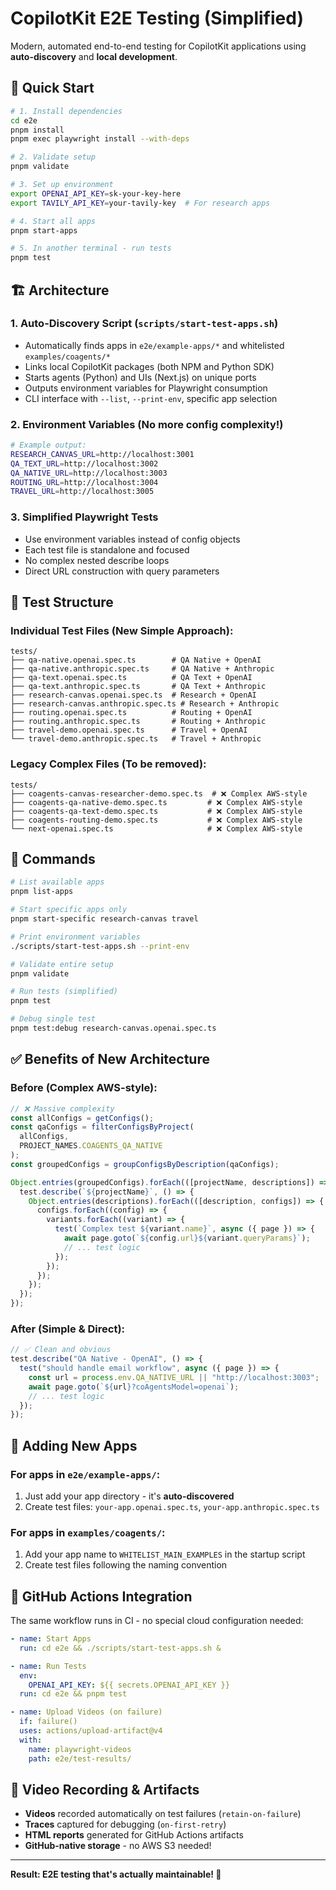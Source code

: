 # CopilotKit E2E Testing (Simplified)

Modern, automated end-to-end testing for CopilotKit applications using **auto-discovery** and **local development**.

## 🚀 Quick Start

```bash
# 1. Install dependencies
cd e2e
pnpm install
pnpm exec playwright install --with-deps

# 2. Validate setup
pnpm validate

# 3. Set up environment
export OPENAI_API_KEY=sk-your-key-here
export TAVILY_API_KEY=your-tavily-key  # For research apps

# 4. Start all apps
pnpm start-apps

# 5. In another terminal - run tests
pnpm test
```

## 🏗️ Architecture

### 1. **Auto-Discovery Script** (`scripts/start-test-apps.sh`)

- Automatically finds apps in `e2e/example-apps/*` and whitelisted `examples/coagents/*`
- Links local CopilotKit packages (both NPM and Python SDK)
- Starts agents (Python) and UIs (Next.js) on unique ports
- Outputs environment variables for Playwright consumption
- CLI interface with `--list`, `--print-env`, specific app selection

### 2. **Environment Variables** (No more config complexity!)

```bash
# Example output:
RESEARCH_CANVAS_URL=http://localhost:3001
QA_TEXT_URL=http://localhost:3002
QA_NATIVE_URL=http://localhost:3003
ROUTING_URL=http://localhost:3004
TRAVEL_URL=http://localhost:3005
```

### 3. **Simplified Playwright Tests**

- Use environment variables instead of config objects
- Each test file is standalone and focused
- No complex nested describe loops
- Direct URL construction with query parameters

## 📁 Test Structure

### **Individual Test Files (New Simple Approach):**

```
tests/
├── qa-native.openai.spec.ts        # QA Native + OpenAI
├── qa-native.anthropic.spec.ts     # QA Native + Anthropic
├── qa-text.openai.spec.ts          # QA Text + OpenAI
├── qa-text.anthropic.spec.ts       # QA Text + Anthropic
├── research-canvas.openai.spec.ts  # Research + OpenAI
├── research-canvas.anthropic.spec.ts # Research + Anthropic
├── routing.openai.spec.ts          # Routing + OpenAI
├── routing.anthropic.spec.ts       # Routing + Anthropic
├── travel-demo.openai.spec.ts      # Travel + OpenAI
└── travel-demo.anthropic.spec.ts   # Travel + Anthropic
```

### **Legacy Complex Files (To be removed):**

```
tests/
├── coagents-canvas-researcher-demo.spec.ts  # ❌ Complex AWS-style
├── coagents-qa-native-demo.spec.ts         # ❌ Complex AWS-style
├── coagents-qa-text-demo.spec.ts           # ❌ Complex AWS-style
├── coagents-routing-demo.spec.ts           # ❌ Complex AWS-style
└── next-openai.spec.ts                     # ❌ Complex AWS-style
```

## 🔧 Commands

```bash
# List available apps
pnpm list-apps

# Start specific apps only
pnpm start-specific research-canvas travel

# Print environment variables
./scripts/start-test-apps.sh --print-env

# Validate entire setup
pnpm validate

# Run tests (simplified)
pnpm test

# Debug single test
pnpm test:debug research-canvas.openai.spec.ts
```

## ✅ Benefits of New Architecture

### **Before (Complex AWS-style):**

```typescript
// ❌ Massive complexity
const allConfigs = getConfigs();
const qaConfigs = filterConfigsByProject(
  allConfigs,
  PROJECT_NAMES.COAGENTS_QA_NATIVE
);
const groupedConfigs = groupConfigsByDescription(qaConfigs);

Object.entries(groupedConfigs).forEach(([projectName, descriptions]) => {
  test.describe(`${projectName}`, () => {
    Object.entries(descriptions).forEach(([description, configs]) => {
      configs.forEach((config) => {
        variants.forEach((variant) => {
          test(`Complex test ${variant.name}`, async ({ page }) => {
            await page.goto(`${config.url}${variant.queryParams}`);
            // ... test logic
          });
        });
      });
    });
  });
});
```

### **After (Simple & Direct):**

```typescript
// ✅ Clean and obvious
test.describe("QA Native - OpenAI", () => {
  test("should handle email workflow", async ({ page }) => {
    const url = process.env.QA_NATIVE_URL || "http://localhost:3003";
    await page.goto(`${url}?coAgentsModel=openai`);
    // ... test logic
  });
});
```

## 🎯 Adding New Apps

### **For apps in `e2e/example-apps/`:**

1. Just add your app directory - it's **auto-discovered**
2. Create test files: `your-app.openai.spec.ts`, `your-app.anthropic.spec.ts`

### **For apps in `examples/coagents/`:**

1. Add your app name to `WHITELIST_MAIN_EXAMPLES` in the startup script
2. Create test files following the naming convention

## 🚀 GitHub Actions Integration

The same workflow runs in CI - no special cloud configuration needed:

```yaml
- name: Start Apps
  run: cd e2e && ./scripts/start-test-apps.sh &

- name: Run Tests
  env:
    OPENAI_API_KEY: ${{ secrets.OPENAI_API_KEY }}
  run: cd e2e && pnpm test

- name: Upload Videos (on failure)
  if: failure()
  uses: actions/upload-artifact@v4
  with:
    name: playwright-videos
    path: e2e/test-results/
```

## 🎥 Video Recording & Artifacts

- **Videos** recorded automatically on test failures (`retain-on-failure`)
- **Traces** captured for debugging (`on-first-retry`)
- **HTML reports** generated for GitHub Actions artifacts
- **GitHub-native storage** - no AWS S3 needed!

---

**Result: E2E testing that's actually maintainable! 🎉**
